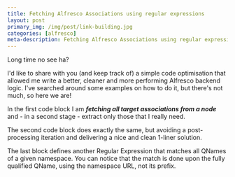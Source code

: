 ```yaml
---
title: Fetching Alfresco Associations using regular expressions
layout: post
primary_img: /img/post/link-building.jpg
categories: [alfresco]
meta-description: Fetching Alfresco Associations using regular expressions
---
```



Long time no see ha?

I'd like to share with you (and keep track of) a simple code optimisation that allowed me write a better, cleaner and more performing Alfresco backend logic.
I've searched around some examples on how to do it, but there's not much, so here we are!

In the first code block I am <b><i>fetching all target associations from a node</i></b> and - in a second stage - extract only those that I really need.

The second code block does exactly the same, but avoiding a post-processing iteration and delivering a nice and clean 1-liner solution.

The last block defines another Regular Expression that matches all QNames of a given namespace. You can notice that the match is done upon the fully qualified QName, using the namespace URL, not its prefix.

<script src="https://gist.github.com/maoo/5345612.js"></script>